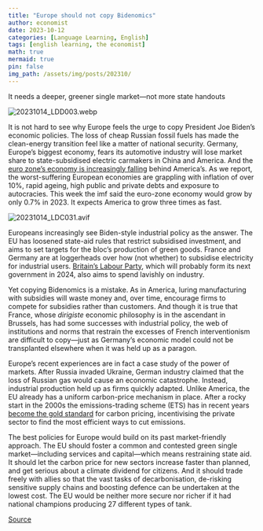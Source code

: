 ```yaml
---
title: "Europe should not copy Bidenomics"
author: economist
date: 2023-10-12
categories: [Language Learning, English]
tags: [english learning, the economist]
math: true
mermaid: true
pin: false
img_path: /assets/img/posts/202310/
---
```


It needs a deeper, greener single market—not more state handouts

![20231014_LDD003.webp](20231014_LDD003.webp)

It is not hard to see why Europe feels the urge to copy President Joe Biden’s economic policies. The loss of cheap Russian fossil fuels has made the clean-energy transition feel like a matter of national security. Germany, Europe’s biggest economy, fears its automotive industry will lose market share to state-subsidised electric carmakers in China and America. And the [euro zone’s economy is increasingly falling](https://www.economist.com/europe/2023/10/12/our-european-economic-pentathlon) behind America’s. As we report, the worst-suffering European economies are grappling with inflation of over 10%, rapid ageing, high public and private debts and exposure to autocracies. This week the imf said the euro-zone economy would grow by only 0.7% in 2023. It expects America to grow three times as fast.

![20231014_LDC031.avif](20231014_LDC031.avif)

Europeans increasingly see Biden-style industrial policy as the answer. The EU has loosened state-aid rules that restrict subsidised investment, and aims to set targets for the bloc’s production of green goods. France and Germany are at loggerheads over how (not whether) to subsidise electricity for industrial users. [Britain’s Labour Party](https://www.economist.com/britain/2023/10/11/britains-labour-party-embraces-supply-side-social-democracy), which will probably form its next government in 2024, also aims to spend lavishly on industry.

Yet copying Bidenomics is a mistake. As in America, luring manufacturing with subsidies will waste money and, over time, encourage firms to compete for subsidies rather than customers. And though it is true that France, whose *dirigiste* economic philosophy is in the ascendant in Brussels, has had some successes with industrial policy, the web of institutions and norms that restrain the excesses of French interventionism are difficult to copy—just as Germany’s economic model could not be transplanted elsewhere when it was held up as a paragon.

Europe’s recent experiences are in fact a case study of the power of markets. After Russia invaded Ukraine, German industry claimed that the loss of Russian gas would cause an economic catastrophe. Instead, industrial production held up as firms quickly adapted. Unlike America, the EU already has a uniform carbon-price mechanism in place. After a rocky start in the 2000s the emissions-trading scheme (ETS) has in recent years [become the gold standard](https://www.economist.com/finance-and-economics/2023/10/01/how-carbon-prices-are-taking-over-the-world) for carbon pricing, incentivising the private sector to find the most efficient ways to cut emissions.

The best policies for Europe would build on its past market-friendly approach. The EU should foster a common and contested green single market—including services and capital—which means restraining state aid. It should let the carbon price for new sectors increase faster than planned, and get serious about a climate dividend for citizens. And it should trade freely with allies so that the vast tasks of decarbonisation, de-risking sensitive supply chains and boosting defence can be undertaken at the lowest cost. The EU would be neither more secure nor richer if it had national champions producing 27 different types of tank.




[Source](https://www.economist.com/leaders/2023/10/12/europe-should-not-copy-bidenomics)
